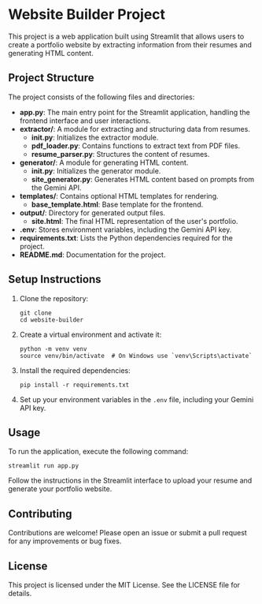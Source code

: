 # Website Builder Project

This project is a web application built using Streamlit that allows users to create a portfolio website by extracting information from their resumes and generating HTML content.

## Project Structure

The project consists of the following files and directories:

- **app.py**: The main entry point for the Streamlit application, handling the frontend interface and user interactions.
- **extractor/**: A module for extracting and structuring data from resumes.
  - **__init__.py**: Initializes the extractor module.
  - **pdf_loader.py**: Contains functions to extract text from PDF files.
  - **resume_parser.py**: Structures the content of resumes.
- **generator/**: A module for generating HTML content.
  - **__init__.py**: Initializes the generator module.
  - **site_generator.py**: Generates HTML content based on prompts from the Gemini API.
- **templates/**: Contains optional HTML templates for rendering.
  - **base_template.html**: Base template for the frontend.
- **output/**: Directory for generated output files.
  - **site.html**: The final HTML representation of the user's portfolio.
- **.env**: Stores environment variables, including the Gemini API key.
- **requirements.txt**: Lists the Python dependencies required for the project.
- **README.md**: Documentation for the project.

## Setup Instructions

1. Clone the repository:
   ```
   git clone 
   cd website-builder
   ```

2. Create a virtual environment and activate it:
   ```
   python -m venv venv
   source venv/bin/activate  # On Windows use `venv\Scripts\activate`
   ```

3. Install the required dependencies:
   ```
   pip install -r requirements.txt
   ```

4. Set up your environment variables in the `.env` file, including your Gemini API key.

## Usage

To run the application, execute the following command:
```
streamlit run app.py
```

Follow the instructions in the Streamlit interface to upload your resume and generate your portfolio website.

## Contributing

Contributions are welcome! Please open an issue or submit a pull request for any improvements or bug fixes.

## License

This project is licensed under the MIT License. See the LICENSE file for details.
